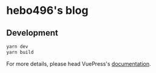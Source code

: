 # hebo496's blog

> 

## Development

```bash
yarn dev
yarn build
```

For more details, please head VuePress's [documentation](https://v1.vuepress.vuejs.org/).

